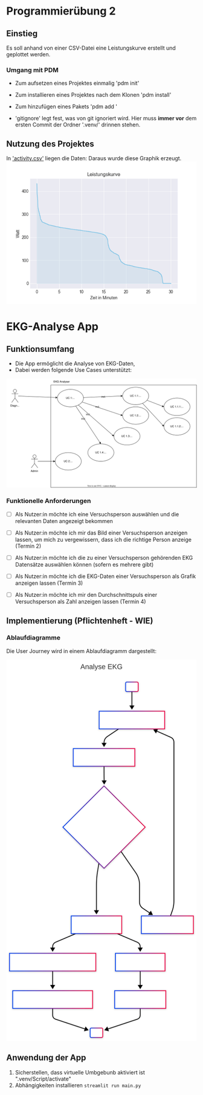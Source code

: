 # Programmierübung 2

## Einstieg
Es soll anhand von einer CSV-Datei eine Leistungskurve erstellt und geplottet werden.

### Umgang mit PDM
- Zum aufsetzen eines Projektes einmalig 'pdm init'
- Zum installieren eines Projektes nach dem Klonen 'pdm install'
- Zum hinzufügen eines Pakets 'pdm add <packetname>'

- 'gitignore' legt fest, was von git ignoriert wird. Hier muss __immer vor__ dem ersten Commit der Ordner '.venv/' drinnen stehen.

## Nutzung des Projektes

In ['activity.csv'](activity.csv) liegen die Daten: Daraus wurde diese Graphik erzeugt.
![Image](./figures/fig.png)

# EKG-Analyse App

## Funktionsumfang

- Die App ermöglicht die Analyse von EKG-Daten,
- Dabei werden folgende Use Cases unterstützt:

![](docs/ulm_usecase.svg)

### Funktionelle Anforderungen
- [ ] Als Nutzer:in möchte ich eine Versuchsperson auswählen und die relevanten Daten angezeigt bekommen
- [ ] Als Nutzer:in möchte ich mir das Bild einer Versuchsperson anzeigen lassen, um mich zu vergewissern, dass ich die richtige Person anzeige (Termin 2)
- [ ] Als Nutzer:in möchte ich die zu einer Versuchsperson gehörenden EKG Datensätze auswählen können (sofern es mehrere gibt)
- [ ] Als Nutzer:in möchte ich die EKG-Daten einer Versuchsperson als Grafik anzeigen lassen (Termin 3)
- [ ] Als Nutzer:in möchte ich mir den Durchschnittspuls einer Versuchsperson als Zahl anzeigen lassen (Termin 4)


## Implementierung (Pflichtenheft - WIE)
### Ablaufdiagramme

Die User Journey wird in einem Ablaufdiagramm dargestellt:

![](docs/activity_diagramm.svg)


## Anwendung der App

1. Sicherstellen, dass virtuelle Umbgebunb aktiviert ist ".venv/Script/activate"
2. Abhängigkeiten installieren `streamlit run main.py`